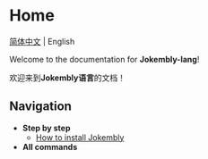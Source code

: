 # Home

[简体中文](./Home.md) | English

Welcome to the documentation for **Jokembly-lang**!

欢迎来到**Jokembly语言**的文档！

## Navigation

- **Step by step**
  - [How to install Jokembly](./English/Install.md)
- **All commands**
